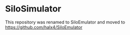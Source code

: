 # SiloSimulator

This repository was renamed to SiloEmulator and moved to https://github.com/halx4/SiloEmulator
